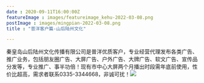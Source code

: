 ```yaml
---
date : 2020-09-11T16:00:00Z
featureImage : images/featureimage_kehu-2022-03-08.png
postImage : images/mingpian-2022-03-08.png
title : "普洋客户篇-山后陆州文化"

---
```

秦皇岛山后陆州文化传播有限公司是普洋优质客户，专业经营代理发布各类广告、推广业务，包括朋友圈广告、大屏广告、户外广告、大牌广告、软文广告、宣传品分发等，专业推广、事半功倍！现有市中心大屏两个月播出时段需年底前使用，性价比超高，需求者联系0335-3344668，非诚可扰！![](/images/20091201-2022-03-08.png)
